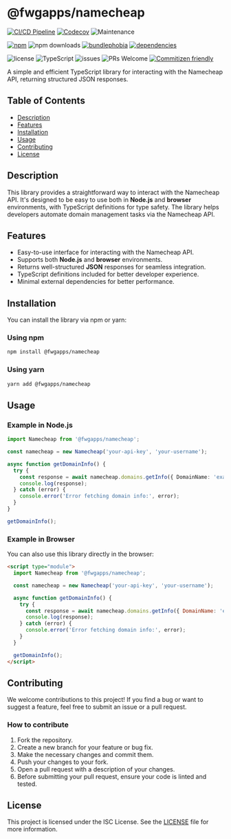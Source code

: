 # @fwgapps/namecheap

<!-- STATUS -->
[![CI/CD Pipeline](https://github.com/fwgapps/namecheap/actions/workflows/publish.yml/badge.svg)](https://github.com/fwgapps/namecheap/actions/workflows/publish.yml)
[![Codecov](https://codecov.io/gh/fwgapps/namecheap/branch/main/graph/badge.svg)](https://codecov.io/gh/fwgapps/namecheap)
![Maintenance](https://img.shields.io/maintenance/yes/2025)

<!-- NPM -->
[![npm](https://img.shields.io/npm/v/@fwgapps/namecheap)](https://www.npmjs.com/package/@fwgapps/namecheap)
![npm downloads](https://img.shields.io/npm/dm/@fwgapps/namecheap)
[![bundlephobia](https://img.shields.io/bundlephobia/minzip/@fwgapps/namecheap)](https://bundlephobia.com/result?p=@fwgapps/namecheap)
[![dependencies](https://img.shields.io/librariesio/release/npm/@fwgapps/namecheap)](https://libraries.io/npm/@fwgapps/namecheap)

<!-- META -->
![license](https://img.shields.io/npm/l/@fwgapps/namecheap)
![TypeScript](https://img.shields.io/badge/typescript-%233178C6.svg?logo=typescript)
![issues](https://img.shields.io/github/issues/fwgapps/namecheap)
![PRs Welcome](https://img.shields.io/badge/PRs-welcome-brightgreen.svg)
[![Commitizen friendly](https://img.shields.io/badge/commitizen-friendly-brightgreen.svg)](http://commitizen.github.io/cz-cli/)

A simple and efficient TypeScript library for interacting with the Namecheap API, returning structured JSON responses.

## Table of Contents

- [Description](#description)
- [Features](#features)
- [Installation](#installation)
- [Usage](#usage)
- [Contributing](#contributing)
- [License](#license)

## Description

This library provides a straightforward way to interact with the Namecheap API. It's designed to be easy to use both in **Node.js** and **browser** environments, with TypeScript definitions for type safety. The library helps developers automate domain management tasks via the Namecheap API.

## Features

- Easy-to-use interface for interacting with the Namecheap API.
- Supports both **Node.js** and **browser** environments.
- Returns well-structured **JSON** responses for seamless integration.
- TypeScript definitions included for better developer experience.
- Minimal external dependencies for better performance.

## Installation

You can install the library via npm or yarn:

### Using npm

```bash
npm install @fwgapps/namecheap
```

### Using yarn
```bash
yarn add @fwgapps/namecheap
```

## Usage
### Example in Node.js
```ts
import Namecheap from '@fwgapps/namecheap';

const namecheap = new Namecheap('your-api-key', 'your-username');

async function getDomainInfo() {
  try {
    const response = await namecheap.domains.getInfo({ DomainName: 'example.com' });
    console.log(response);
  } catch (error) {
    console.error('Error fetching domain info:', error);
  }
}

getDomainInfo();
```
### Example in Browser
You can also use this library directly in the browser:
```html
<script type="module">
  import Namecheap from '@fwgapps/namecheap';

  const namecheap = new Namecheap('your-api-key', 'your-username');

  async function getDomainInfo() {
    try {
      const response = await namecheap.domains.getInfo({ DomainName: 'example.com' });
      console.log(response);
    } catch (error) {
      console.error('Error fetching domain info:', error);
    }
  }

  getDomainInfo();
</script>
```

## Contributing
We welcome contributions to this project! If you find a bug or want to suggest a feature, feel free to submit an issue or a pull request.

### How to contribute
1. Fork the repository. 
2. Create a new branch for your feature or bug fix. 
3. Make the necessary changes and commit them. 
4. Push your changes to your fork. 
5. Open a pull request with a description of your changes. 
6. Before submitting your pull request, ensure your code is linted and tested.

## License
This project is licensed under the ISC License. See the [LICENSE](https://github.com/fwgapps/namecheap/LICENSE) file for more information.